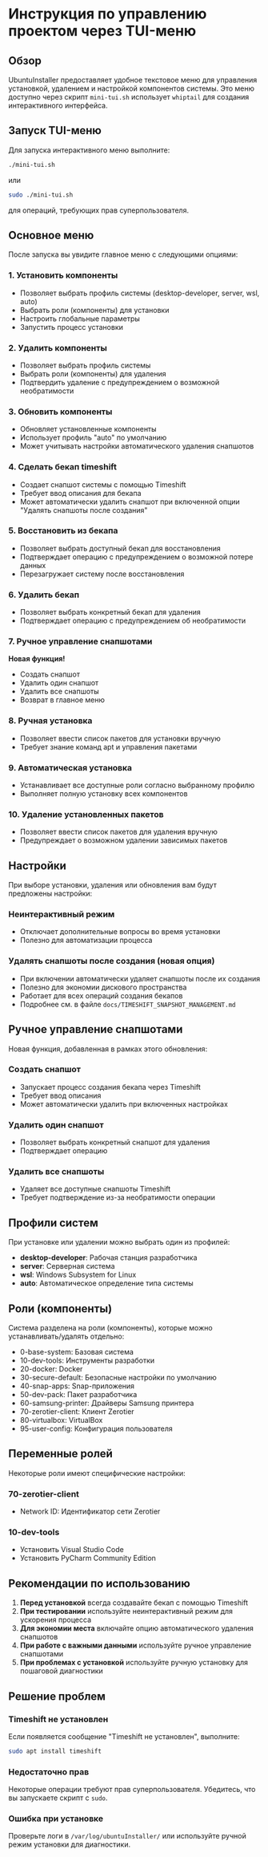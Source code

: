 # Инструкция по управлению проектом через TUI-меню

## Обзор

UbuntuInstaller предоставляет удобное текстовое меню для управления установкой, удалением и настройкой компонентов системы. Это меню доступно через скрипт `mini-tui.sh` использует `whiptail` для создания интерактивного интерфейса.

## Запуск TUI-меню

Для запуска интерактивного меню выполните:

```bash
./mini-tui.sh
```

или

```bash
sudo ./mini-tui.sh
```

для операций, требующих прав суперпользователя.

## Основное меню

После запуска вы увидите главное меню с следующими опциями:

### 1. Установить компоненты
- Позволяет выбрать профиль системы (desktop-developer, server, wsl, auto)
- Выбрать роли (компоненты) для установки
- Настроить глобальные параметры
- Запустить процесс установки

### 2. Удалить компоненты
- Позволяет выбрать профиль системы
- Выбрать роли (компоненты) для удаления
- Подтвердить удаление с предупреждением о возможной необратимости

### 3. Обновить компоненты
- Обновляет установленные компоненты
- Использует профиль "auto" по умолчанию
- Может учитывать настройки автоматического удаления снапшотов

### 4. Сделать бекап timeshift
- Создает снапшот системы с помощью Timeshift
- Требует ввод описания для бекапа
- Может автоматически удалить снапшот при включенной опции "Удалять снапшоты после создания"

### 5. Восстановить из бекапа
- Позволяет выбрать доступный бекап для восстановления
- Подтверждает операцию с предупреждением о возможной потере данных
- Перезагружает систему после восстановления

### 6. Удалить бекап
- Позволяет выбрать конкретный бекап для удаления
- Подтверждает операцию с предупреждением об необратимости

### 7. Ручное управление снапшотами
**Новая функция!**
- Создать снапшот
- Удалить один снапшот
- Удалить все снапшоты
- Возврат в главное меню

### 8. Ручная установка
- Позволяет ввести список пакетов для установки вручную
- Требует знание команд apt и управления пакетами

### 9. Автоматическая установка
- Устанавливает все доступные роли согласно выбранному профилю
- Выполняет полную установку всех компонентов

### 10. Удаление установленных пакетов
- Позволяет ввести список пакетов для удаления вручную
- Предупреждает о возможном удалении зависимых пакетов

## Настройки

При выборе установки, удаления или обновления вам будут предложены настройки:

### Неинтерактивный режим
- Отключает дополнительные вопросы во время установки
- Полезно для автоматизации процесса

### Удалять снапшоты после создания (новая опция)
- При включении автоматически удаляет снапшоты после их создания
- Полезно для экономии дискового пространства
- Работает для всех операций создания бекапов
- Подробнее см. в файле `docs/TIMESHIFT_SNAPSHOT_MANAGEMENT.md`

## Ручное управление снапшотами

Новая функция, добавленная в рамках этого обновления:

### Создать снапшот
- Запускает процесс создания бекапа через Timeshift
- Требует ввод описания
- Может автоматически удалить при включенных настройках

### Удалить один снапшот
- Позволяет выбрать конкретный снапшот для удаления
- Подтверждает операцию

### Удалить все снапшоты
- Удаляет все доступные снапшоты Timeshift
- Требует подтверждение из-за необратимости операции

## Профили систем

При установке или удалении можно выбрать один из профилей:

- **desktop-developer**: Рабочая станция разработчика
- **server**: Серверная система
- **wsl**: Windows Subsystem for Linux
- **auto**: Автоматическое определение типа системы

## Роли (компоненты)

Система разделена на роли (компоненты), которые можно устанавливать/удалять отдельно:

- 0-base-system: Базовая система
- 10-dev-tools: Инструменты разработки
- 20-docker: Docker
- 30-secure-default: Безопасные настройки по умолчанию
- 40-snap-apps: Snap-приложения
- 50-dev-pack: Пакет разработчика
- 60-samsung-printer: Драйверы Samsung принтера
- 70-zerotier-client: Клиент Zerotier
- 80-virtualbox: VirtualBox
- 95-user-config: Конфигурация пользователя

## Переменные ролей

Некоторые роли имеют специфические настройки:

### 70-zerotier-client
- Network ID: Идентификатор сети Zerotier

### 10-dev-tools
- Установить Visual Studio Code
- Установить PyCharm Community Edition

## Рекомендации по использованию

1. **Перед установкой** всегда создавайте бекап с помощью Timeshift
2. **При тестировании** используйте неинтерактивный режим для ускорения процесса
3. **Для экономии места** включайте опцию автоматического удаления снапшотов
4. **При работе с важными данными** используйте ручное управление снапшотами
5. **При проблемах с установкой** используйте ручную установку для пошаговой диагностики

## Решение проблем

### Timeshift не установлен
Если появляется сообщение "Timeshift не установлен", выполните:
```bash
sudo apt install timeshift
```

### Недостаточно прав
Некоторые операции требуют прав суперпользователя. Убедитесь, что вы запускаете скрипт с `sudo`.

### Ошибка при установке
Проверьте логи в `/var/log/ubuntuInstaller/` или используйте ручной режим установки для диагностики.